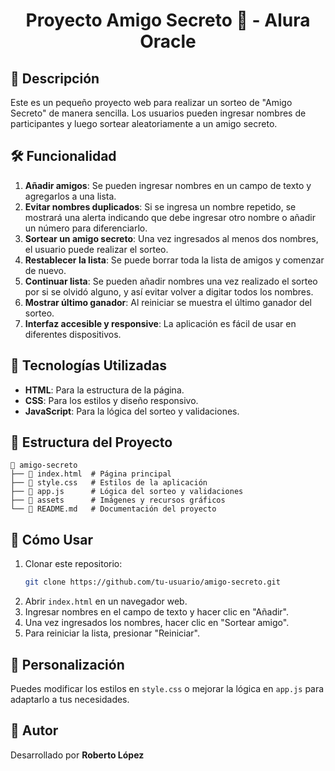 <h1 align="center"> Proyecto Amigo Secreto 🎁 - Alura Oracle </h1>


## 📌 Descripción
Este es un pequeño proyecto web para realizar un sorteo de "Amigo Secreto" de manera sencilla. Los usuarios pueden ingresar nombres de participantes y luego sortear aleatoriamente a un amigo secreto.

## 🛠️ Funcionalidad
1. **Añadir amigos**: Se pueden ingresar nombres en un campo de texto y agregarlos a una lista.
2. **Evitar nombres duplicados**: Si se ingresa un nombre repetido, se mostrará una alerta indicando que debe ingresar otro nombre o añadir un número para diferenciarlo.
3. **Sortear un amigo secreto**: Una vez ingresados al menos dos nombres, el usuario puede realizar el sorteo.
4. **Restablecer la lista**: Se puede borrar toda la lista de amigos y comenzar de nuevo.
5. **Continuar lista**: Se pueden añadir nombres una vez realizado el sorteo por si se olvidó alguno, y así evitar volver a digitar todos los nombres.
6. **Mostrar último ganador**: Al reiniciar se muestra el último ganador del sorteo.
7. **Interfaz accesible y responsive**: La aplicación es fácil de usar en diferentes dispositivos.

## 🚀 Tecnologías Utilizadas
- **HTML**: Para la estructura de la página.
- **CSS**: Para los estilos y diseño responsivo.
- **JavaScript**: Para la lógica del sorteo y validaciones.

## 📂 Estructura del Proyecto
```
📂 amigo-secreto
├── 📄 index.html  # Página principal
├── 📄 style.css   # Estilos de la aplicación
├── 📄 app.js      # Lógica del sorteo y validaciones
├── 📂 assets      # Imágenes y recursos gráficos
└── 📄 README.md   # Documentación del proyecto
```

## 📖 Cómo Usar
1. Clonar este repositorio:
   ```bash
   git clone https://github.com/tu-usuario/amigo-secreto.git
   ```
2. Abrir `index.html` en un navegador web.
3. Ingresar nombres en el campo de texto y hacer clic en "Añadir".
4. Una vez ingresados los nombres, hacer clic en "Sortear amigo".
5. Para reiniciar la lista, presionar "Reiniciar".

## 🎨 Personalización
Puedes modificar los estilos en `style.css` o mejorar la lógica en `app.js` para adaptarlo a tus necesidades.

## 📌 Autor
Desarrollado por **Roberto López**

